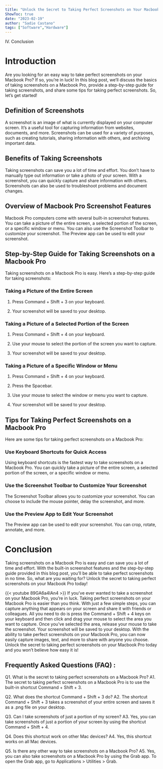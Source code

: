 ```yaml
---
title: "Unlock the Secret to Taking Perfect Screenshots on Your Macbook Pro - You Won't Believe How Easy It Is!"
ShowToc: true 
date: "2023-02-19"
author: "Sadie Castano" 
tags: ["Software","Hardware"]
---
```

IV. Conclusion

# Introduction

Are you looking for an easy way to take perfect screenshots on your Macbook Pro? If so, you’re in luck! In this blog post, we’ll discuss the basics of taking screenshots on a Macbook Pro, provide a step-by-step guide for taking screenshots, and share some tips for taking perfect screenshots. So, let’s get started!

## Definition of Screenshots

A screenshot is an image of what is currently displayed on your computer screen. It’s a useful tool for capturing information from websites, documents, and more. Screenshots can be used for a variety of purposes, such as creating tutorials, sharing information with others, and archiving important data.

## Benefits of Taking Screenshots

Taking screenshots can save you a lot of time and effort. You don’t have to manually type out information or take a photo of your screen. With a screenshot, you can quickly capture and share information with others. Screenshots can also be used to troubleshoot problems and document changes.

## Overview of Macbook Pro Screenshot Features

Macbook Pro computers come with several built-in screenshot features. You can take a picture of the entire screen, a selected portion of the screen, or a specific window or menu. You can also use the Screenshot Toolbar to customize your screenshot. The Preview app can be used to edit your screenshot.

## Step-by-Step Guide for Taking Screenshots on a Macbook Pro

Taking screenshots on a Macbook Pro is easy. Here’s a step-by-step guide for taking screenshots:

### Taking a Picture of the Entire Screen

1. Press Command + Shift + 3 on your keyboard.

2. Your screenshot will be saved to your desktop.

### Taking a Picture of a Selected Portion of the Screen

1. Press Command + Shift + 4 on your keyboard.

2. Use your mouse to select the portion of the screen you want to capture.

3. Your screenshot will be saved to your desktop.

### Taking a Picture of a Specific Window or Menu

1. Press Command + Shift + 4 on your keyboard.

2. Press the Spacebar.

3. Use your mouse to select the window or menu you want to capture.

4. Your screenshot will be saved to your desktop.

## Tips for Taking Perfect Screenshots on a Macbook Pro

Here are some tips for taking perfect screenshots on a Macbook Pro:

### Use Keyboard Shortcuts for Quick Access

Using keyboard shortcuts is the fastest way to take screenshots on a Macbook Pro. You can quickly take a picture of the entire screen, a selected portion of the screen, or a specific window or menu.

### Use the Screenshot Toolbar to Customize Your Screenshot

The Screenshot Toolbar allows you to customize your screenshot. You can choose to include the mouse pointer, delay the screenshot, and more.

### Use the Preview App to Edit Your Screenshot

The Preview app can be used to edit your screenshot. You can crop, rotate, annotate, and more.

# Conclusion

Taking screenshots on a Macbook Pro is easy and can save you a lot of time and effort. With the built-in screenshot features and the step-by-step guide provided in this blog post, you’ll be able to take perfect screenshots in no time. So, what are you waiting for? Unlock the secret to taking perfect screenshots on your Macbook Pro today!

{{< youtube 89GA6a4lAn4 >}} 
If you’ve ever wanted to take a screenshot on your Macbook Pro, you’re in luck. Taking perfect screenshots on your Macbook Pro is easier than you think. With just a few simple steps, you can capture anything that appears on your screen and share it with friends or colleagues. All you need to do is press the Command + Shift + 4 keys on your keyboard and then click and drag your mouse to select the area you want to capture. Once you’ve selected the area, release your mouse to take the screenshot. Your screenshot will be saved to your desktop. With the ability to take perfect screenshots on your Macbook Pro, you can now easily capture images, text, and more to share with anyone you choose. Unlock the secret to taking perfect screenshots on your Macbook Pro today and you won’t believe how easy it is!

## Frequently Asked Questions (FAQ) :
Q1. What is the secret to taking perfect screenshots on a Macbook Pro?
A1. The secret to taking perfect screenshots on a Macbook Pro is to use the built-in shortcut Command + Shift + 3.

Q2. What does the shortcut Command + Shift + 3 do?
A2. The shortcut Command + Shift + 3 takes a screenshot of your entire screen and saves it as a .png file on your desktop.

Q3. Can I take screenshots of just a portion of my screen?
A3. Yes, you can take screenshots of just a portion of your screen by using the shortcut Command + Shift + 4.

Q4. Does this shortcut work on other Mac devices?
A4. Yes, this shortcut works on all Mac devices.

Q5. Is there any other way to take screenshots on a Macbook Pro?
A5. Yes, you can also take screenshots on a Macbook Pro by using the Grab app. To open the Grab app, go to Applications > Utilities > Grab.


